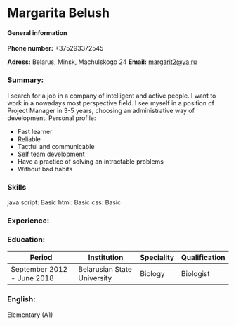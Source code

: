 # Margarita Belush

#### General information

**Phone number:** +375293372545

**Adress:** Belarus, Minsk, Machulskogo 24
**Email:** margarit2@ya.ru

### Summary: 

I search for a job in a company of intelligent and active people. I want to work in a nowadays most perspective field. I see myself in a position of Project Manager in 3-5 years, choosing  an administrative way of development.
Personal profile: 
* Fast learner
* Reliable
* Tactful and communicable
* Self team development
* Have a practice of solving an intractable problems
* Without bad habits

### Skills 
 java script: Basic
 html: Basic
 css: Basic

### Experience: 
 

### Education:

|  Period | Institution | Speciality | Qualification |
|---|---|---|---|
| September 2012 - June 2018 | Belarusian State University | Biology | Biologist |

### English: 
Elementary (A1)


